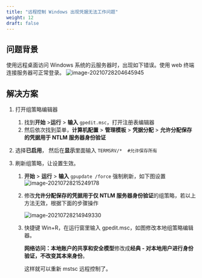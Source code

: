 ```yaml
---
title: "远程控制 Windows 出现凭据无法工作问题"
weight: 12
draft: false
---
```


## 问题背景
使用远程桌面访问 Windows 系统的云服务器时，出现如下错误。使用 web 终端连接服务器可正常登录。
![image-20210728204645945](../../../_images/win_not_work02-01.png)

## 解决方案

1. 打开组策略编辑器
   1. 找到**开始** >**运行** > **输入** `gpedit.msc`，打开注册表编辑器  
   2. 然后依次找到菜单，**计算机配置** > **管理模板** > **凭据分配** > **允许分配保存的凭据用于 NTLM 服务器身份验证**  

2. 选择**已启用**， 然后在**显示**里面输入 `TERMSRV/*  #允许保存所有`  

3. 刷新组策略，让设置生效。  

   1. **开始** > **运行** > **输入** `gpupdate /force` 强制刷新，如下图设置  
      ![image-20210728215249178](../../../_images/win_not_work02-02.png)

   2. 修改**允许分配保存的凭据用于仅 NTLM 服务器身份验证**的组策略，若以上方法无效，根据下面的步骤操作

      ![image-20210728214949330](../../../_images/win_not_work02-03.png)

   3. 快捷键 Win+R，在运行窗里输入 gpedit.msc，如图修改本地组策略编辑器。  

      **网络访问：本地账户的共享和安全模型**修改成**经典 - 对本地用户进行身份验证，不改变其本来身份**。  

      这样就可以重新 mstsc 远程控制了。



